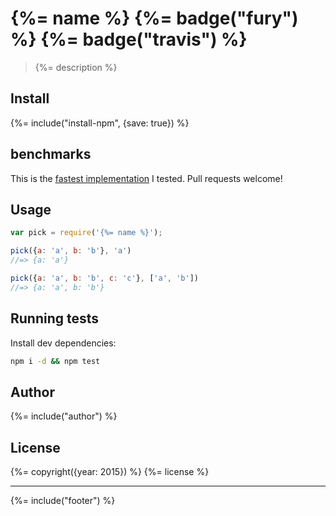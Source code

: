 # {%= name %} {%= badge("fury") %} {%= badge("travis") %}

> {%= description %}

## Install

{%= include("install-npm", {save: true}) %}

## benchmarks

This is the [fastest implementation](http://jsperf.com/pick-props) I tested. Pull requests welcome!


## Usage

```js
var pick = require('{%= name %}');

pick({a: 'a', b: 'b'}, 'a')
//=> {a: 'a'}

pick({a: 'a', b: 'b', c: 'c'}, ['a', 'b'])
//=> {a: 'a', b: 'b'}
```

## Running tests

Install dev dependencies:

```bash
npm i -d && npm test
```

## Author
{%= include("author") %}

## License
{%= copyright({year: 2015}) %}
{%= license %}

***

{%= include("footer") %}
